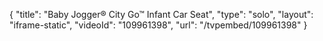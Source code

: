 {
    "title": "Baby Jogger&reg; City Go&trade; Infant Car Seat",
    "type": "solo",
    "layout": "iframe-static",
    "videoId": "109961398",
    "url": "\/tvpembed\/109961398"
}